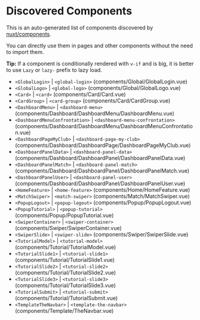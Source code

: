 # Discovered Components

This is an auto-generated list of components discovered by [nuxt/components](https://github.com/nuxt/components).

You can directly use them in pages and other components without the need to import them.

**Tip:** If a component is conditionally rendered with `v-if` and is big, it is better to use `Lazy` or `lazy-` prefix to lazy load.

- `<GlobalLogin>` | `<global-login>` (components/Global/GlobalLogin.vue)
- `<GlobalLogo>` | `<global-logo>` (components/Global/GlobalLogo.vue)
- `<Card>` | `<card>` (components/Card/Card.vue)
- `<CardGroup>` | `<card-group>` (components/Card/CardGroup.vue)
- `<DashboardMenu>` | `<dashboard-menu>` (components/Dashboard/DashboardMenu/DashboardMenu.vue)
- `<DashboardMenuConfrontation>` | `<dashboard-menu-confrontation>` (components/Dashboard/DashboardMenu/DashboardMenuConfrontation.vue)
- `<DashboardPageMyClub>` | `<dashboard-page-my-club>` (components/Dashboard/DashboardPage/DashboardPageMyClub.vue)
- `<DashboardPanelData>` | `<dashboard-panel-data>` (components/Dashboard/DashboardPanel/DashboardPanelData.vue)
- `<DashboardPanelMatch>` | `<dashboard-panel-match>` (components/Dashboard/DashboardPanel/DashboardPanelMatch.vue)
- `<DashboardPanelUser>` | `<dashboard-panel-user>` (components/Dashboard/DashboardPanel/DashboardPanelUser.vue)
- `<HomeFeature>` | `<home-feature>` (components/Home/HomeFeature.vue)
- `<MatchSwiper>` | `<match-swiper>` (components/Match/MatchSwiper.vue)
- `<PopupLogout>` | `<popup-logout>` (components/Popup/PopupLogout.vue)
- `<PopupTutorial>` | `<popup-tutorial>` (components/Popup/PopupTutorial.vue)
- `<SwiperContainer>` | `<swiper-container>` (components/Swiper/SwiperContainer.vue)
- `<SwiperSlide>` | `<swiper-slide>` (components/Swiper/SwiperSlide.vue)
- `<TutorialModel>` | `<tutorial-model>` (components/Tutorial/TutorialModel.vue)
- `<TutorialSlide1>` | `<tutorial-slide1>` (components/Tutorial/TutorialSlide1.vue)
- `<TutorialSlide2>` | `<tutorial-slide2>` (components/Tutorial/TutorialSlide2.vue)
- `<TutorialSlide3>` | `<tutorial-slide3>` (components/Tutorial/TutorialSlide3.vue)
- `<TutorialSubmit>` | `<tutorial-submit>` (components/Tutorial/TutorialSubmit.vue)
- `<TemplateTheNavbar>` | `<template-the-navbar>` (components/Template/TheNavbar.vue)

